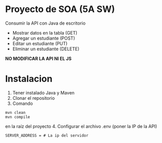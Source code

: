 # Proyecto de SOA (5A SW)

Consumir la API con Java de escritorio
<ul>
    <li>Mostrar datos en la tabla (GET)</li>
    <li>Agregar un estudiante (POST)</li>
    <li>Editar un estudiante (PUT)</li>
    <li>Eliminar un estudiante (DELETE)</li>
</ul>

**NO MODIFICAR LA API NI EL JS**

# Instalacion

1. Tener instalado Java y Maven
2. Clonar el repositorio
3. Comando
```
mvn clean
mvn compile
```
en la raíz del proyecto 
4. Configurar el archivo .env (poner la IP de la API)
```
SERVER_ADDRESS = # La ip del servidor
```